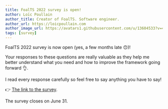 ```yaml
---
title: FoalTS 2022 survey is open!
author: Loïc Poullain
author_title: Creator of FoalTS. Software engineer.
author_url: https://loicpoullain.com
author_image_url: https://avatars1.githubusercontent.com/u/13604533?v=4
tags: [survey]
---
```


FoalTS 2022 survey is now open (yes, a few months late 🙃)!

Your responses to these questions are really valuable as they help me better understand what you need and how to improve the framework going forward 👌.

I read every response carefully so feel free to say anything you have to say!

👉 [The link to the survey](https://forms.gle/3HAzQboxSBXvpJbB6).

The survey closes on June 31.